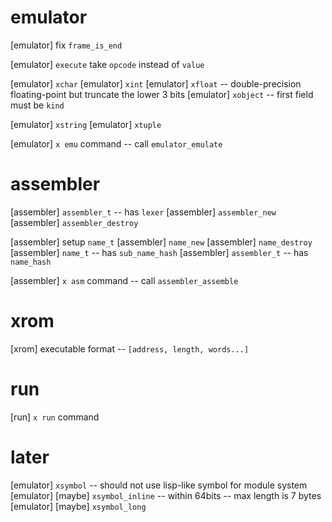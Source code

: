 # emulator

[emulator] fix `frame_is_end`

[emulator] `execute` take `opcode` instead of `value`

[emulator] `xchar`
[emulator] `xint`
[emulator] `xfloat` -- double-precision floating-point but truncate the lower 3 bits
[emulator] `xobject` -- first field must be `kind`

[emulator] `xstring`
[emulator] `xtuple`

[emulator] `x emu` command -- call `emulator_emulate`



# assembler

[assembler] `assembler_t` -- has `lexer`
[assembler] `assembler_new`
[assembler] `assembler_destroy`

[assembler] setup `name_t`
[assembler] `name_new`
[assembler] `name_destroy`
[assembler] `name_t` -- has `sub_name_hash`
[assembler] `assembler_t` -- has `name_hash`

[assembler] `x asm` command -- call `assembler_assemble`

# xrom

[xrom] executable format -- `[address, length, words...]`

# run

[run] `x run` command

# later

[emulator] `xsymbol` -- should not use lisp-like symbol for module system
[emulator] [maybe] `xsymbol_inline` -- within 64bits -- max length is 7 bytes
[emulator] [maybe] `xsymbol_long`
